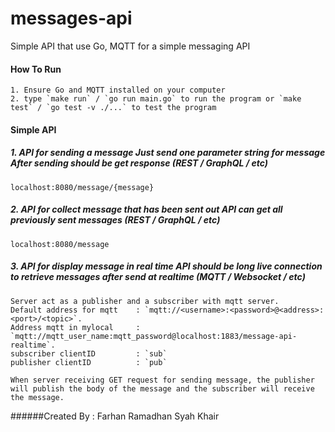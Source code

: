 # messages-api
Simple API that use Go, MQTT for a simple messaging API

#### How To Run
    1. Ensure Go and MQTT installed on your computer
    2. type `make run` / `go run main.go` to run the program or `make test` / `go test -v ./...` to test the program

#### Simple API

##### 1. API for sending a message Just send one parameter string for message After sending should be get response (REST / GraphQL / etc)
    localhost:8080/message/{message}

##### 2. API for collect message that has been sent out API can get all previously sent messages (REST / GraphQL / etc)
    localhost:8080/message

##### 3. API for display message in real time API should be long live connection to retrieve messages after send at realtime (MQTT / Websocket / etc)
    Server act as a publisher and a subscriber with mqtt server.
    Default address for mqtt    : `mqtt://<username>:<password>@<address>:<port>/<topic>`.
    Address mqtt in mylocal     : `mqtt://mqtt_user_name:mqtt_password@localhost:1883/message-api-realtime`.
    subscriber clientID         : `sub`
    publisher clientID          : `pub`

    When server receiving GET request for sending message, the publisher will publish the body of the message and the subscriber will receive the message.

######Created By : Farhan Ramadhan Syah Khair
